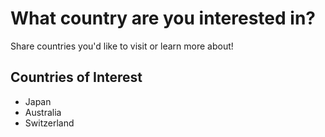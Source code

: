 # What country are you interested in?

Share countries you'd like to visit or learn more about!

## Countries of Interest
- Japan
- Australia
- Switzerland
